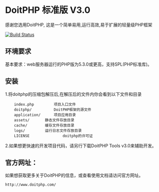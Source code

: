 DoitPHP 标准版 V3.0
=============================
感谢您选用DoitPHP, 这是一个简单易用,运行高效,易于扩展的轻量级PHP框架

[![Build Status](http://www.doitphp.com/assets/images/doitphp_friendlink_logo.jpg)](http://www.doitphp.com)

环境要求
------------
基本要求：web服务器运行的PHP版为5.3.0或更高，支持SPL(PHP标准库)。


安装
------------
1.将doitphp的压缩包解压后,在解压后的文件内你会看到以下文件和目录

		index.php		  项目入口文件
		doitphp/		  DoitPHP框架的源文件
		application/	  项目应用目录
		assets/		  静态文件存放目录
		cache/		  缓存文件存放目录
		logs/		  运行日志文件存放目录
		LICENSE               doitphp的许可证


2.如果想更快速的开发项目代码，请另行下载DoitPHP Tools v3.0来辅助开发。

官方网址：
------------
如果想获取更多关于DoitPHP的信息，或查看使用文档请访问官方网址。
	
	http://www.doitphp.com/